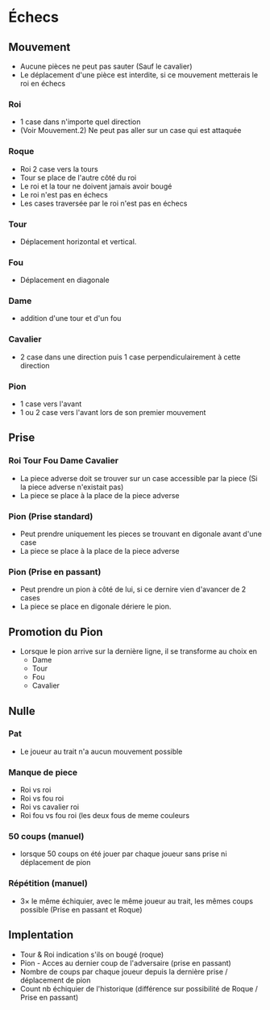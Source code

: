 # Échecs
## Mouvement
 - Aucune pièces ne peut pas sauter (Sauf le cavalier)
 - Le déplacement d'une pièce est interdite, si ce mouvement metterais le roi en échecs
### Roi
 - 1 case dans n'importe quel direction
 - (Voir Mouvement.2) Ne peut pas aller sur un case qui est attaquée
### Roque
 - Roi 2 case vers la tours
 - Tour se place de l'autre côté du roi
 - Le roi et la tour ne doivent jamais avoir bougé
 - Le roi n'est pas en échecs
 - Les cases traversée par le roi n'est pas en échecs
### Tour
 - Déplacement horizontal et vertical.
### Fou
 - Déplacement en diagonale
### Dame
 - addition d'une tour et d'un fou
### Cavalier
 - 2 case dans une direction puis 1 case perpendiculairement à cette direction
### Pion
 - 1 case vers l'avant
 - 1 ou 2 case vers l'avant lors de son premier mouvement

## Prise
### Roi Tour Fou Dame Cavalier
 - La piece adverse doit se trouver sur un case accessible par la piece (Si la piece adverse n'existait pas)
 - La piece se place à la place de la piece adverse
### Pion (Prise standard)
 - Peut prendre uniquement les pieces se trouvant en digonale avant d'une case
 - La piece se place à la place de la piece adverse
### Pion (Prise en passant)
 - Peut prendre un pion à côté de lui, si ce dernire vien d'avancer de 2 cases
 - La piece se place en digonale dériere le pion.

## Promotion du Pion
 - Lorsque le pion arrive sur la dernière ligne, il se transforme au choix en
   - Dame
   - Tour
   - Fou
   - Cavalier

## Nulle
### Pat
 - Le joueur au trait n'a aucun mouvement possible
### Manque de piece
 - Roi vs roi
 - Roi vs fou roi
 - Roi vs cavalier roi
 - Roi fou vs fou roi (les deux fous de meme couleurs
### 50 coups (manuel)
 - lorsque 50 coups on été jouer par chaque joueur sans prise ni déplacement de pion
### Répétition (manuel)
 - 3× le même échiquier, avec le même joueur au trait, les mêmes coups possible (Prise en passant et Roque)

## Implentation
 - Tour & Roi indication s'ils on bougé (roque)
 - Pion - Acces au dernier coup de l'adversaire (prise en passant)
 - Nombre de coups par chaque joueur depuis la dernière prise / déplacement de pion
 - Count nb échiquier de l'historique (différence sur possibilité de Roque / Prise en passant)
